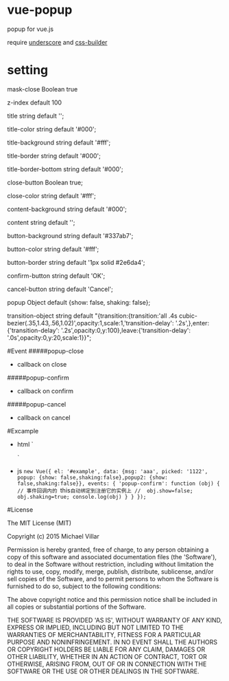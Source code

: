 # vue-popup
popup for vue.js

require [underscore](https://github.com/jashkenas/underscore) and [css-builder](https://github.com/johnnyGoo/css-builder)

# setting
mask-close Boolean true

z-index default 100

title string default '';

title-color string default '#000';

title-background string default '#fff';

title-border string default '#000';

title-border-bottom string default '#000';

close-button Boolean true;

close-color string default '#fff';

content-background string default '#000';

content string default '';

button-background string default '#337ab7';

button-color string default '#fff';

button-border string default '1px solid #2e6da4';

confirm-button string default 'OK';

cancel-button string default 'Cancel';

popup Object default  {show: false, shaking: false};

transition-object string default "{transition:{transition:'all .4s cubic-bezier(.35,1.43,.56,1.02)',opacity:1,scale:1,'transition-delay': '.2s',},enter:{'transition-delay': '.2s',opacity:0,y:100},leave:{'transition-delay': '.0s',opacity:0,y:20,scale:1}}";



#Event
#####popup-close
* callback on close

#####popup-confirm
* callback on confirm

#####popup-cancel
* callback on cancel


#Excample
* html
`<vue-popup close-color="#000" title-color="#fff" title-background="#337ab7" title-border-bottom="1px solid #2e6da4"
                content-background="#fff" button-background="#337ab7" button-color="#fff" button-border="1px solid #2e6da4"
                 :popup.sync="popup"
                transition-object="{transition:{transition:'all .4s cubic-bezier(.35,1.43,.56,1.01)',opacity:1,scale:1,'transition-delay': '.2s',},enter:{'transition-delay': '.2s',opacity:0,y:100,scale:1},leave:{'transition-delay': '.0s',opacity:0,y:100,scale:1}}"
                content=" 到松<br/> 到松<br/> 到松<br/> 到松<br/> 到松<br/>
         <img src='http://p5.img.cctvpic.com/nettv/newgame/2012/0420/20120420115108971.jpg' style='width: 100%'>
     到松<br/> 到松<br/>  到松<br/> 到松<br/> 到松<br/> 到松<br/>" :mask-close=false :close-button=true confirm-button='确认'
                cancel-button='取消' z-index="100">

     </vue-popup>`
* js
`new Vue({
         el: '#example',
         data: {msg: 'aaa', picked: '1122', popup: {show: false,shaking:false},popup2: {show: false,shaking:false}},
         events: {
             'popup-confirm': function (obj) {
                 // 事件回调内的 `this` 自动绑定到注册它的实例上
               //  obj.show=false;
                 obj.shaking=true;
                console.log(obj)
             }
         }
     });
`



#License

The MIT License (MIT)

Copyright (c) 2015 Michael Villar

Permission is hereby granted, free of charge, to any person obtaining a copy of this software and associated documentation files (the 'Software'), to deal in the Software without restriction, including without limitation the rights to use, copy, modify, merge, publish, distribute, sublicense, and/or sell copies of the Software, and to permit persons to whom the Software is furnished to do so, subject to the following conditions:

The above copyright notice and this permission notice shall be included in all copies or substantial portions of the Software.

THE SOFTWARE IS PROVIDED 'AS IS', WITHOUT WARRANTY OF ANY KIND, EXPRESS OR IMPLIED, INCLUDING BUT NOT LIMITED TO THE WARRANTIES OF MERCHANTABILITY, FITNESS FOR A PARTICULAR PURPOSE AND NONINFRINGEMENT. IN NO EVENT SHALL THE AUTHORS OR COPYRIGHT HOLDERS BE LIABLE FOR ANY CLAIM, DAMAGES OR OTHER LIABILITY, WHETHER IN AN ACTION OF CONTRACT, TORT OR OTHERWISE, ARISING FROM, OUT OF OR IN CONNECTION WITH THE SOFTWARE OR THE USE OR OTHER DEALINGS IN THE SOFTWARE.
